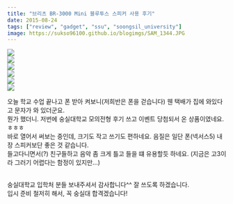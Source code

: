 ```yaml
---
title: "브리츠 BR-3000 Mini 블루투스 스피커 사용 후기"
date: 2015-08-24
tags: ["review", "gadget", "ssu", "soongsil_university"]
image: https://sukso96100.github.io/blogimgs/SAM_1344.JPG
---
```


![](https://sukso96100.github.io/blogimgs/11873429_983924731659836_6789396665988454229_n.jpg)   
![](https://sukso96100.github.io/blogimgs/11028023_983924754993167_2806264849500715027_n.jpg)   
![](https://sukso96100.github.io/blogimgs/IMG_20150824_194221.jpg)   
![](https://sukso96100.github.io/blogimgs/IMG_20150824_194607.jpg)   
![](https://sukso96100.github.io/blogimgs/Screenshot_2015-08-24-20-23-16.png)   
![](https://sukso96100.github.io/blogimgs/SAM_1344.JPG)   

오늘 학교 수업 끝나고 폰 받아 켜보니(저희반은 폰을 걷습니다) 웬 택배가 집에 와있다고 문자가 와 있더군요.<br>
뭔가 했더니. 저번에 숭실대학교 모의전형 후기 쓰고 이벤트 당첨되서 온 상품이였네요.ㅎㅎㅎ<br>
바로 열어서 써보는 중인데, 크기도 작고 쓰기도 편하네요. 음질은 일단 폰(넥서스5) 내장 스피커보단 좋은 것 같습니다.<br>
들고다니면서(?) 친구들하고 음악 좀 크게 틀고 들을 떄 유용할듯 하네요. (지금은 고3이라 그러기 어렵다는 함정이 있지만...)<br><br>

숭실대학교 입학처 분들 보내주셔서 감사합니다^^ 잘 쓰도록 하겠습니다.<br>
입시 준비 철저히 해서, 꼭 숭실대 합격겠습니다!
